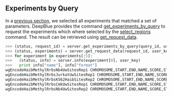 ## Experiments by Query

In a [previous section](05-02-selection-experiments.md), we selected all experiments that matched a set of parameters. DeepBlue provides the command [get_experiments_by_query](http://deepblue.mpi-inf.mpg.de/api.php#api-get_experiments_by_query) to request the experiments which where selected by the [select_regions](http://deepblue.mpi-inf.mpg.de/api.php#api-select_regions) command. The result can be retrieved using [get_request_data](http://deepblue.mpi-inf.mpg.de/api.php#api-get_request_data).

```python
>>> (status, request_id) = server.get_experiments_by_query(query_id, user_key)
>>> (status, experiments) = server.get_request_data(request_id, user_key)
>>> for experiment in experiments[:5]:
>>>   (status, info) = server.info(experiment[0], user_key)
>>>   print info["name"], info["format"]
wgEncodeHaibMethylRrbsNb4UwSitesRep1 CHROMOSOME,START,END,NAME,SCORE,STRAND,THICK_START,THICK_END,ITEM_RGB,BLOCK_COUNT,BLOCK_SIZES
wgEncodeHaibMethylRrbsJurkatUwSitesRep1 CHROMOSOME,START,END,NAME,SCORE,STRAND,THICK_START,THICK_END,ITEM_RGB,BLOCK_COUNT,BLOCK_SIZES
wgEncodeHaibMethylRrbsK562HaibSitesRep2 CHROMOSOME,START,END,NAME,SCORE,STRAND,THICK_START,THICK_END,ITEM_RGB,BLOCK_COUNT,BLOCK_SIZES
wgEncodeHaibMethylRrbsCmkUwSitesRep1 CHROMOSOME,START,END,NAME,SCORE,STRAND,THICK_START,THICK_END,ITEM_RGB,BLOCK_COUNT,BLOCK_SIZES
wgEncodeHaibMethylRrbsNb4UwSitesRep2 CHROMOSOME,START,END,NAME,SCORE,STRAND,THICK_START,THICK_END,ITEM_RGB,BLOCK_COUNT,BLOCK_SIZES
```

